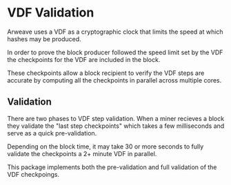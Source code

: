 # VDF Validation
Arweave uses a VDF as a cryptographic clock that limits the speed at which hashes may be produced.

In order to prove the block producer followed the speed limit set by the VDF the checkpoints for the VDF are included in the block.

These checkpoints allow a block recipient to verify the VDF steps are accurate by computing all the checkpoints in parallel across multiple cores.

## Validation
There are two phases to VDF step validation. When a miner recieves a block they validate the "last step checkpoints" which takes a few milliseconds and serve as a quick pre-validation.

Depending on the block time, it may take 30 or more seconds to fully validate the checkpoints a 2+ minute VDF in parallel.

This package implements both the pre-validation and full validation of the VDF checkpoings.
